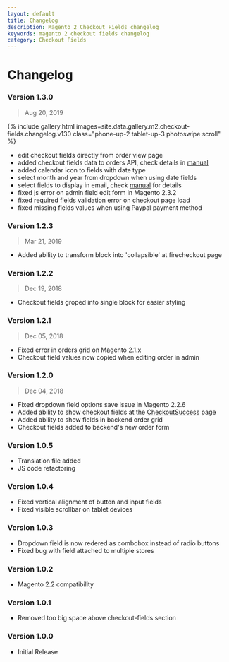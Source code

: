 ```yaml
---
layout: default
title: Changelog
description: Magento 2 Checkout Fields changelog
keywords: magento 2 checkout fields changelog
category: Checkout Fields
---
```


# Changelog

### Version 1.3.0

> Aug 20, 2019

{% include gallery.html images=site.data.gallery.m2.checkout-fields.changelog.v130 class="phone-up-2 tablet-up-3 photoswipe scroll" %}

 -  edit checkout fields directly from order view page
 -  added checkout fields data to orders API, check details in [manual](/m2/extensions/checkout-fields/usage/#get-fields-values-in-orders-api)
 -  added calendar icon to fields with date type
 -  select month and year from dropdown when using date fields
 -  select fields to display in email, check [manual](/m2/extensions/checkout-fields/usage/#display-fields-in-order-email) for details
 -  fixed js error on admin field edit form in Magento 2.3.2
 -  fixed required fields validation error on checkout page load
 -  fixed missing fields values when using Paypal payment method

### Version 1.2.3

> Mar 21, 2019

 -  Added ability to transform block into 'collapsible' at firecheckout page

### Version 1.2.2

> Dec 19, 2018

 -  Checkout fields groped into single block for easier styling

### Version 1.2.1

> Dec 05, 2018

 -  Fixed error in orders grid on Magento 2.1.x
 -  Checkout field values now copied when editing order in admin

### Version 1.2.0

> Dec 04, 2018

 -  Fixed dropdown field options save issue in Magento 2.2.6
 -  Added ability to show checkout fields at the
    [CheckoutSuccess](/m2/extensions/checkout-success/) page
 -  Added ability to show fields in backend order grid
 -  Checkout fields added to backend's new order form

### Version 1.0.5

 -  Translation file added
 -  JS code refactoring

### Version 1.0.4

 -  Fixed vertical alignment of button and input fields
 -  Fixed visible scrollbar on tablet devices

### Version 1.0.3

 -  Dropdown field is now redered as combobox instead of radio buttons
 -  Fixed bug with field attached to multiple stores

### Version 1.0.2

 -  Magento 2.2 compatibility

### Version 1.0.1

 -  Removed too big space above checkout-fields section

### Version 1.0.0

 -  Initial Release
